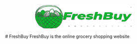 <p align="center">
  <img src="https://github.com/deekshithmd/FreshBuy-Ecommerce-Site/blob/homepage/FreshBuy/assets/brand-logo/freshbuy-logo.png" />
</p>
# FreshBuy
FreshBuy is the online grocery shopping website


